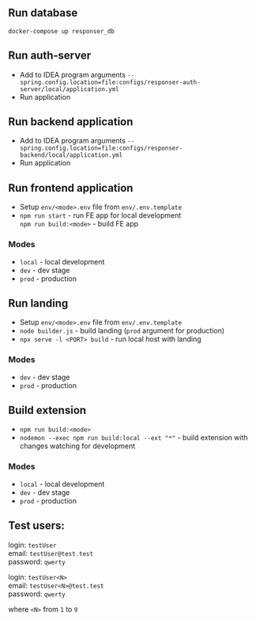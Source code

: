 ## Run database
`docker-compose up responser_db`

## Run auth-server
* Add to IDEA program arguments `--spring.config.location=file:configs/responser-auth-server/local/application.yml`
* Run application

## Run backend application
* Add to IDEA program arguments `--spring.config.location=file:configs/responser-backend/local/application.yml`
* Run application

## Run frontend application
* Setup `env/<mode>.env` file from `env/.env.template`
* `npm run start` - run FE app for local development\
  `npm run build:<mode>` - build FE app

### Modes
* `local` - local development
* `dev` - dev stage
* `prod` - production

## Run landing
* Setup `env/<mode>.env` file from `env/.env.template`
* `node builder.js` - build landing (`prod` argument for production)
* `npx serve -l <PORT> build` - run local host with landing

### Modes
* `dev` - dev stage
* `prod` - production

## Build extension
* `npm run build:<mode>`
* `nodemon --exec npm run build:local --ext "*"` - build extension with changes watching for 
development

### Modes
* `local` - local development
* `dev` - dev stage
* `prod` - production

## Test users:
login: `testUser`\
email: `testUser@test.test`\
password: `qwerty`

login: `testUser<N>`\
email: `testUser<N>@test.test`\
password: `qwerty`

where `<N>` from `1` to `9`
